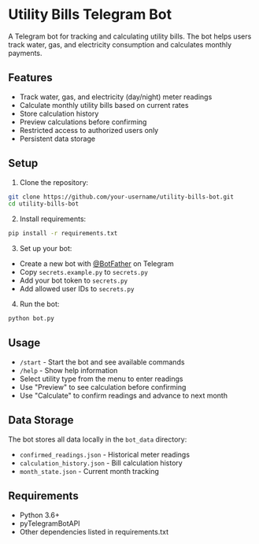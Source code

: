 # Utility Bills Telegram Bot

A Telegram bot for tracking and calculating utility bills. The bot helps users track water, gas, and electricity consumption and calculates monthly payments.

## Features

- Track water, gas, and electricity (day/night) meter readings
- Calculate monthly utility bills based on current rates
- Store calculation history
- Preview calculations before confirming
- Restricted access to authorized users only
- Persistent data storage

## Setup

1. Clone the repository:
```bash
git clone https://github.com/your-username/utility-bills-bot.git
cd utility-bills-bot
```

2. Install requirements:
```bash
pip install -r requirements.txt
```

3. Set up your bot:
- Create a new bot with [@BotFather](https://t.me/botfather) on Telegram
- Copy `secrets.example.py` to `secrets.py`
- Add your bot token to `secrets.py`
- Add allowed user IDs to `secrets.py`

4. Run the bot:
```bash
python bot.py
```

## Usage

- `/start` - Start the bot and see available commands
- `/help` - Show help information
- Select utility type from the menu to enter readings
- Use "Preview" to see calculation before confirming
- Use "Calculate" to confirm readings and advance to next month

## Data Storage

The bot stores all data locally in the `bot_data` directory:
- `confirmed_readings.json` - Historical meter readings
- `calculation_history.json` - Bill calculation history
- `month_state.json` - Current month tracking

## Requirements

- Python 3.6+
- pyTelegramBotAPI
- Other dependencies listed in requirements.txt